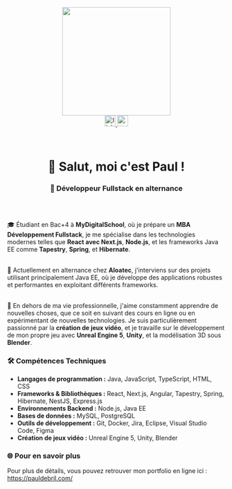 <div align="center"> <img height="250" src="https://media3.giphy.com/media/fwbzI2kV3Qrlpkh59e/giphy.gif?cid=6c09b952lpbvzpdgxcnw5bn7y9y2yqfzk4j80mnkod3dfe3o&ep=v1_stickers_related&rid=giphy.gif&ct=s" /> </div> <div align="center"> <a href="https://www.linkedin.com/in/paul-debril-5a3a7122b/" target="_blank"> <img src="https://img.shields.io/static/v1?message=LinkedIn&logo=linkedin&label=&color=0077B5&logoColor=white&labelColor=&style=for-the-badge" height="25" alt="linkedin logo" /> </a> <a href="mailto:debril.paul@gmail.com" target="_blank"> <img src="https://img.shields.io/static/v1?message=Gmail&logo=gmail&label=&color=D14836&logoColor=white&labelColor=&style=for-the-badge" height="25" alt="gmail logo" /> </a> </div>
<br></br>

<h1 align="center">👋 Salut, moi c'est Paul !</h1>

<h3 align="center">🚀 Développeur Fullstack en alternance</h3> <br></br> 

<p> 🎓 Étudiant en Bac+4 à <strong>MyDigitalSchool</strong>, où je prépare un <strong>MBA Développement Fullstack</strong>, je me spécialise dans les technologies modernes telles que <strong>React avec Next.js</strong>, <strong>Node.js</strong>, et les frameworks Java EE comme <strong>Tapestry</strong>, <strong>Spring</strong>, et <strong>Hibernate</strong>.<br></br> 

💼 Actuellement en alternance chez <strong>Aloatec</strong>, j'interviens sur des projets utilisant principalement Java EE, où je développe des applications robustes et performantes en exploitant différents frameworks.<br></br> 

🌱 En dehors de ma vie professionnelle, j'aime constamment apprendre de nouvelles choses, que ce soit en suivant des cours en ligne ou en expérimentant de nouvelles technologies. Je suis particulièrement passionné par la <strong>création de jeux vidéo</strong>, et je travaille sur le développement de mon propre jeu avec <strong>Unreal Engine 5</strong>, <strong>Unity</strong>, et la modélisation 3D sous <strong>Blender</strong>. </p> 

<h3 align="left">🛠️ Compétences Techniques</h3> 
<ul align="left"> 
<li><strong>Langages de programmation :</strong> Java, JavaScript, TypeScript, HTML, CSS</li> <li><strong>Frameworks & Bibliothèques :</strong> React, Next.js, Angular, Tapestry, Spring, Hibernate, NestJS, Express.js</li> <li><strong>Environnements Backend :</strong> Node.js, Java EE</li> <li><strong>Bases de données :</strong> MySQL, PostgreSQL</li> <li><strong>Outils de développement :</strong> Git, Docker, Jira, Eclipse, Visual Studio Code, Figma</li> <li><strong>Création de jeux vidéo :</strong> Unreal Engine 5, Unity, Blender</li> </ul>

<h3 align="left">🌐 Pour en savoir plus</h3> <p align="left"> Pour plus de détails, vous pouvez retrouver mon portfolio en ligne ici : <a href="https://pauldebril.com/" target="_blank">https://pauldebril.com/</a> </p>
